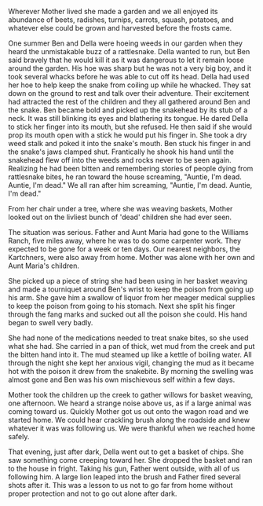 Wherever Mother lived she made a garden and we all enjoyed its abundance of
beets, radishes, turnips, carrots, squash, potatoes, and whatever else
could be grown and harvested before the frosts came.

One summer Ben and Della were hoeing weeds in our garden when they heard
the unmistakable buzz of a rattlesnake. Della wanted to run, but Ben said
bravely that he would kill it as it was dangerous to let it remain loose
around the garden. His hoe was sharp but he was not a very big boy, and
it took several whacks before he was able to cut off its head. Della had
used her hoe to help keep the snake from coiling up while he whacked.
They sat down on the ground to rest and talk over their adventure.
Their excitement had attracted the rest of the children and they all
gathered around Ben and the snake. Ben became bold and picked up the
snakehead by its stub of a neck. It was still blinking its eyes and
blathering its tongue. He dared Della to stick her finger into its mouth,
but she refused. He then said if she would prop its mouth open with a
stick he would put his finger in. She took a dry weed stalk and poked
it into the snake's mouth. Ben stuck his finger in and the snake's jaws
clamped shut. Frantically he shook his hand until the snakehead flew
off into the weeds and rocks never to be seen again. Realizing he had
been bitten and remembering stories of people dying from rattlesnake
bites, he ran toward the house screaming, "Auntie, I'm dead. Auntie,
I'm dead." We all ran after him screaming, "Auntie, I'm dead. Auntie,
I'm dead."

From her chair under a tree, where she was weaving baskets, Mother looked
out on the livliest bunch of 'dead' children she had ever seen.

The situation was serious. Father and Aunt Maria had gone to the
Williams Ranch, five miles away, where he was to do some carpenter
work. They expected to be gone for a week or ten days. Our nearest
neighbors, the Kartchners, were also away from home. Mother was alone
with her own and Aunt Maria's children.

She picked up a piece of string she had been using in her basket weaving
and made a tourniquet around Ben's wrist to keep the poison from going
up his arm. She gave him a swallow of liquor from her meager medical
supplies to keep the poison from going to his stomach. Next she split
his finger through the fang marks and sucked out all the poison she
could. His hand began to swell very badly.

She had none of the medications needed to treat snake bites, so she used
what she had. She carried in a pan of thick, wet mud from the creek
and put the bitten hand into it. The mud steamed up like a kettle of
boiling water. All through the night she kept her anxious vigil,
changing the mud as it became hot with the poison it drew from the
snakebite. By morning the swelling was almost gone and Ben was his
own mischievous self within a few days.

Mother took the children up the creek to gather willows for basket
weaving, one afternoon. We heard a strange noise above us, as if a
large animal was coming toward us. Quickly Mother got us out onto
the wagon road and we started home. We could hear crackling brush
along the roadside and knew whatever it was was following us. We were
thankful when we reached home safely.

That evening, just after dark, Della went out to get a basket of chips.
She saw something come creeping toward her. She dropped the basket
and ran to the house in fright. Taking his gun, Father went outside,
with all of us following him. A large lion leaped into the brush
and Father fired several shots after it. This was a lesson to us
not to go far from home without proper protection and not to go out
alone after dark.